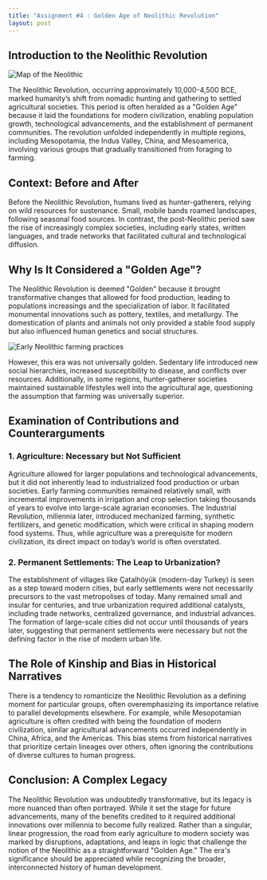 ```yaml
---
title: "Assignment #4 : Golden Age of Neolithic Revolution"
layout: post
---
```


<h2>Introduction to the Neolithic Revolution</h2>
<img src="Map.jpg" alt="Map of the Neolithic">
<p>The Neolithic Revolution, occurring approximately 10,000-4,500 BCE, marked humanity’s shift from nomadic hunting and gathering to settled agricultural societies. This period is often heralded as a "Golden Age" because it laid the foundations for modern civilization, enabling population growth, technological advancements, and the establishment of permanent communities. The revolution unfolded independently in multiple regions, including Mesopotamia, the Indus Valley, China, and Mesoamerica, involving various groups that gradually transitioned from foraging to farming.</p>

<h2>Context: Before and After</h2>
<p>Before the Neolithic Revolution, humans lived as hunter-gatherers, relying on wild resources for sustenance. Small, mobile bands roamed landscapes, following seasonal food sources. In contrast, the post-Neolithic period saw the rise of increasingly complex societies, including early states, written languages, and trade networks that facilitated cultural and technological diffusion.</p>

<h2>Why Is It Considered a "Golden Age"?</h2>
<p>The Neolithic Revolution is deemed "Golden" because it brought transformative changes that allowed for food production, leading to populations increasings and the specialization of labor. It facilitated monumental innovations such as pottery, textiles, and metallurgy. The domestication of plants and animals not only provided a stable food supply but also influenced human genetics and social structures.</p>
<img src="Agri.jpg" alt="Early Neolithic farming practices">
<p>However, this era was not universally golden. Sedentary life introduced new social hierarchies, increased susceptibility to disease, and conflicts over resources. Additionally, in some regions, hunter-gatherer societies maintained sustainable lifestyles well into the agricultural age, questioning the assumption that farming was universally superior.</p>

<h2>Examination of Contributions and Counterarguments</h2>
<h3>1. Agriculture: Necessary but Not Sufficient</h3>
<p>Agriculture allowed for larger populations and technological advancements, but it did not inherently lead to industrialized food production or urban societies. Early farming communities remained relatively small, with incremental improvements in irrigation and crop selection taking thousands of years to evolve into large-scale agrarian economies. The Industrial Revolution, millennia later, introduced mechanized farming, synthetic fertilizers, and genetic modification, which were critical in shaping modern food systems. Thus, while agriculture was a prerequisite for modern civilization, its direct impact on today’s world is often overstated.</p>

<h3>2. Permanent Settlements: The Leap to Urbanization?</h3>
<p>The establishment of villages like Çatalhöyük (modern-day Turkey) is seen as a step toward modern cities, but early settlements were not necessarily precursors to the vast metropolises of today. Many remained small and insular for centuries, and true urbanization required additional catalysts, including trade networks, centralized governance, and industrial advances. The formation of large-scale cities did not occur until thousands of years later, suggesting that permanent settlements were necessary but not the defining factor in the rise of modern urban life.</p>

<h2>The Role of Kinship and Bias in Historical Narratives</h2>
<p>There is a tendency to romanticize the Neolithic Revolution as a defining moment for particular groups, often overemphasizing its importance relative to parallel developments elsewhere. For example, while Mesopotamian agriculture is often credited with being the foundation of modern civilization, similar agricultural advancements occurred independently in China, Africa, and the Americas. This bias stems from historical narratives that prioritize certain lineages over others, often ignoring the contributions of diverse cultures to human progress.</p>

<h2>Conclusion: A Complex Legacy</h2>
<p>The Neolithic Revolution was undoubtedly transformative, but its legacy is more nuanced than often portrayed. While it set the stage for future advancements, many of the benefits credited to it required additional innovations over millennia to become fully realized. Rather than a singular, linear progression, the road from early agriculture to modern society was marked by disruptions, adaptations, and leaps in logic that challenge the notion of the Neolithic as a straightforward "Golden Age." The era's significance should be appreciated while recognizing the broader, interconnected history of human development.</p>
